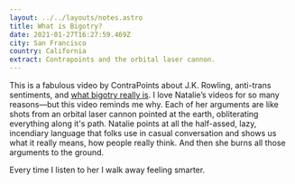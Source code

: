 ```yaml
---
layout: ../../layouts/notes.astro
title: What is Bigotry?
date: 2021-01-27T16:27:59.469Z
city: San Francisco
country: California
extract: Contrapoints and the orbital laser cannon.
---
```


This is a fabulous video by ContraPoints about J.K. Rowling, anti-trans sentiments, and [what bigotry really is](https://youtu.be/7gDKbT_l2us). I love Natalie’s videos for so many reasons—but this video reminds me why. Each of her arguments are like shots from an orbital laser cannon pointed at the earth, obliterating everything along it's path. Natalie points at all the half-assed, lazy, incendiary language that folks use in casual conversation and shows us what it really means, how people really think. And then she burns all those arguments to the ground.

Every time I listen to her I walk away feeling smarter.

